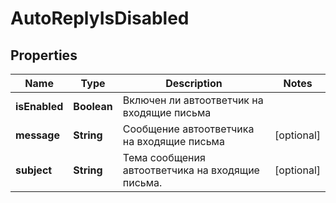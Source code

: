 

# AutoReplyIsDisabled


## Properties

| Name | Type | Description | Notes |
|------------ | ------------- | ------------- | -------------|
|**isEnabled** | **Boolean** | Включен ли автоответчик на входящие письма |  |
|**message** | **String** | Сообщение автоответчика на входящие письма |  [optional] |
|**subject** | **String** | Тема сообщения автоответчика на входящие письма. |  [optional] |



